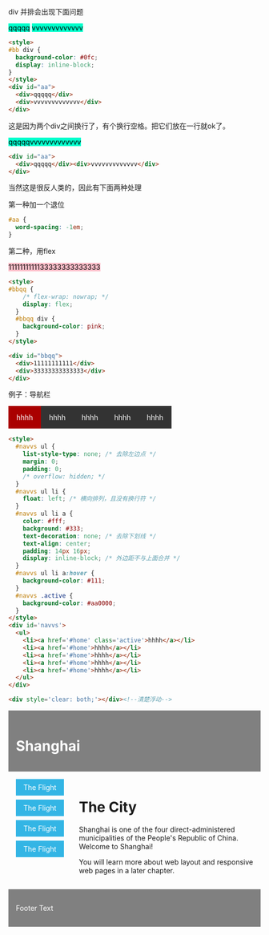 div 并排会出现下面问题

<style>
#aa div {
  background-color: #0fc;
  display: inline-block;
  color: black;
}
</style>
<div id="aa">
  <div>qqqqq</div>
  <div>vvvvvvvvvvvvv</div>
</div>

```html
<style>
#bb div {
  background-color: #0fc;
  display: inline-block;
}
</style>
<div id="aa">
  <div>qqqqq</div>
  <div>vvvvvvvvvvvvv</div>
</div>
```

这是因为两个div之间换行了，有个换行空格。把它们放在一行就ok了。

<style>
#bb div {
  background-color: #0fc;
  display: inline-block;
  color: black;
}
</style>
<div id="aa">
  <div>qqqqq</div><div>vvvvvvvvvvvvv</div>
</div>

```html
<div id="aa">
  <div>qqqqq</div><div>vvvvvvvvvvvvv</div>
</div>
```

当然这是很反人类的，因此有下面两种处理

第一种加一个退位

```css
#aa {
  word-spacing: -1em;
} 
```

第二种，用flex

<style>
#bbqq {
  /* flex-wrap: nowrap; */
  display: inline-flex;
  /* display: flex; */
}
#bbqq div {
  color: black;
  background-color: pink;
}
</style>

<div id="bbqq">
  <div>11111111111</div>
  <div>33333333333333</div>
</div>

```html
<style>
#bbqq {
    /* flex-wrap: nowrap; */
    display: flex;
  }
  #bbqq div {
    background-color: pink;
  }
</style>

<div id="bbqq">
  <div>11111111111</div>
  <div>33333333333333</div>
</div>
```

例子：导航栏

<style>

  #navvs ul {
    list-style-type: none; /* 去除左边点 */
    margin: 0;
    padding: 0;
    /* overflow: hidden; */
  }
  #navvs ul li {
    float: left; /* 横向排列，且没有换行符 */
  }
  #navvs ul li a {
    color: #fff;
    background: #333;
    text-decoration: none; /* 去除下划线 */
    text-align: center;
    padding: 14px 16px;
    display: inline-block; /* 外边距不与上面合并 */
  }
  #navvs ul li a:hover {
    background-color: #111;
  }
  #navvs .active {
    background-color: #aa0000;
  }
</style>
<div id='navvs'>
  <ul>
    <li><a href='#home' class='active'>hhhh</a></li>
    <li><a href='#home'>hhhh</a></li>
    <li><a href='#home'>hhhh</a></li>
    <li><a href='#home'>hhhh</a></li>
    <li><a href='#home'>hhhh</a></li>
  </ul>
</div>

<div style='clear: both;'></div><!--清楚浮动-->

```html
<style>
  #navvs ul {
    list-style-type: none; /* 去除左边点 */
    margin: 0;
    padding: 0;
    /* overflow: hidden; */
  }
  #navvs ul li {
    float: left; /* 横向排列，且没有换行符 */
  }
  #navvs ul li a {
    color: #fff;
    background: #333;
    text-decoration: none; /* 去除下划线 */
    text-align: center;
    padding: 14px 16px;
    display: inline-block; /* 外边距不与上面合并 */
  }
  #navvs ul li a:hover {
    background-color: #111;
  }
  #navvs .active {
    background-color: #aa0000;
  }
</style>
<div id='navvs'>
  <ul>
    <li><a href='#home' class='active'>hhhh</a></li>
    <li><a href='#home'>hhhh</a></li>
    <li><a href='#home'>hhhh</a></li>
    <li><a href='#home'>hhhh</a></li>
    <li><a href='#home'>hhhh</a></li>
  </ul>
</div>

<div style='clear: both;'></div><!--清楚浮动-->
```

<style>
  #divhome * {
    box-sizing: border-box;
  }
  #divhome .header, #divhome .footer{
    background-color: grey;
    color: white;
    padding: 15px;
  }
  #divhome .column {
    padding: 15px;
    float: left;    
  }
  #divhome .clearfix {
    overflow: auto;
    display: flex;
  }
  #divhome .content {
    width: 75%;
  }
  #divhome .menu {
    width: 25%;
  }
  #divhome .menu ul {
    list-style-type: none;
    margin: 0;
    padding: 0;
  }
  #divhome .menu ul li {
    background-color: #33b5e5;
    color: #fff;
    padding: 8px;
    margin-bottom: 8px;
    text-align: center;
  }
  #divhome .menu ul li:hover {
    background-color: #0099cc;
  }
</style>

<div id='divhome'>
  <div class='header'><h1>Shanghai</h1></div>
  <div class='clearfix'>
    <div class='column menu'>
      <ul>
        <li>The Flight</li>
        <li>The Flight</li>
        <li>The Flight</li>
        <li>The Flight</li>
      </ul>
    </div>
    <div class='column content'>
      <h1>The City</h1>
      <p>Shanghai is one of the four direct-administered municipalities of the People's Republic of China. Welcome to Shanghai!</p>
      <p>You will learn more about web layout and responsive web pages in a later chapter.</p>
    </div>
  </div>
  <div class='footer'>
    <p>Footer Text</p>
  </div>
</div>